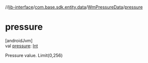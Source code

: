 //[lib-interface](../../../index.md)/[com.base.sdk.entity.data](../index.md)/[WmPressureData](index.md)/[pressure](pressure.md)

# pressure

[androidJvm]\
val [pressure](pressure.md): [Int](https://kotlinlang.org/api/latest/jvm/stdlib/kotlin/-int/index.html)

Pressure value. Limit(0,256)
